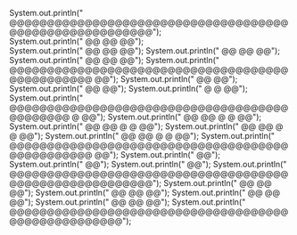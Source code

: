 System.out.println("    @@@@@@@@@@@@@@@@@@@@@@@@@@@@@@@@@@@@@@@@@@@@@@@@@@@@@@@@");    
System.out.println("   @@  @@                                                 @@");    
System.out.println("  @@    @@                                                @@"); 
System.out.println("  @@    @@                                                @@");
System.out.println("   @@  @@                                                 @@");
System.out.println("    @@@@@@@@@@@@@@@@@@@@@@@@@@@@@@@@@@@@@@@@@@@@@@@@      @@");
System.out.println("                                                  @@      @@");
System.out.println("                                                  @@      @@");
System.out.println("                                                 @ @      @@"); 
System.out.println("    @@@@@@@@@@@@@@@@@@@@@@@@@@@@@@@@@@@@@@@@@@@@@  @      @@");
System.out.println("   @@  @@                                       @  @      @@");
System.out.println("  @@    @@                                      @  @      @@");
System.out.println("  @@    @@                                      @  @      @@");
System.out.println("   @@  @@                                       @  @      @@");
System.out.println("    @@@@@@@@@@@@@@@@@@@@@@@@@@@@@@@@@@@@@@@@@@@@@@@@      @@");
System.out.println("                                                          @@");
System.out.println("                                                          @@");
System.out.println("                                                          @@");
System.out.println("    @@@@@@@@@@@@@@@@@@@@@@@@@@@@@@@@@@@@@@@@@@@@@@@@@@@@@@@@");
System.out.println("   @@  @@                                                 @@");
System.out.println("  @@    @@                                               @@");
System.out.println("  @@    @@                                              @@");
System.out.println("   @@  @@                                              @@"); 
System.out.println("    @@@@@@@@@@@@@@@@@@@@@@@@@@@@@@@@@@@@@@@@@@@@@@@@@@@@");
